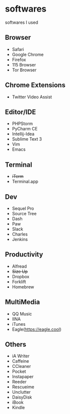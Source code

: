 # softwares
softwares I used

## Browser
- Safari
- Google Chrome
- Firefox
- 115 Browser
- Tor Browser

## Chrome Extensions
- Twitter Video Assist

## Editor/IDE
- PHPStorm
- PyCharm CE
- Intellij-Idea
- Sublime Text 3
- Vim
- Emacs

## Terminal
- ~~iTerm~~
- Terminal.app

## Dev
- Sequel Pro
- Source Tree
- Dash
- Paw
- Slack
- Charles
- Jenkins

## Productivity
- Alfread
- ~~Size Up~~
- Dropbox
- Forklift
- Homebrew

## MultiMedia
- QQ Music
- IINA
- iTunes
- Eagle(https://eagle.cool)

## Others
- iA Writer
- Caffeine
- CCleaner
- Pocket
- Instapaper
- Reeder
- Rescueime
- Unclutter
- DaisyDisk
- iBook
- Kindle



